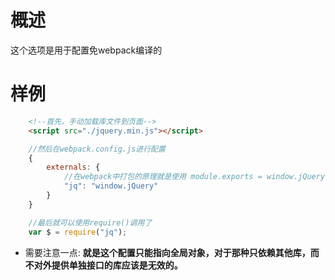 
# 概述
这个选项是用于配置免webpack编译的

# 样例

``` html
    <!--首先，手动加载库文件到页面-->
    <script src="./jquery.min.js"></script>
```

```javascript
    //然后在webpack.config.js进行配置
    {
        externals: {
            //在webpack中打包的原理就是使用 module.exports = window.jQuery; 指向全局的JQ对象
            "jq": "window.jQuery"
        }
    }
```

``` javascript
    //最后就可以使用require()调用了
    var $ = require("jq");
```

- 需要注意一点:
**就是这个配置只能指向全局对象，对于那种只依赖其他库，而不对外提供单独接口的库应该是无效的。**



